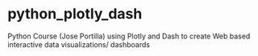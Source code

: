 # python_plotly_dash
Python Course (Jose Portilla) using Plotly and Dash to create Web based interactive data visualizations/ dashboards 
